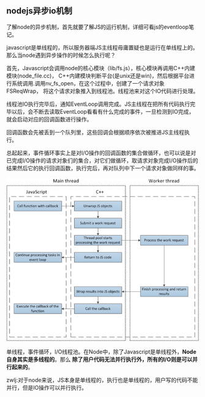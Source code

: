 ## nodejs异步io机制
了解node的异步机制，首先就要了解JS的运行机制，详细可看js的eventloop笔记。

javascript是单线程的，所以服务器端JS主线程毋庸置疑也是运行在单线程上的。那么当node遇到异步操作的时候怎么执行呢？

首先，Javascript会调用node的核心模块（lib/fs.js），核心模块再调用C++内建模块(node_file.cc)， C++内建模块判断平台(是unix还是win)，然后根据平台进行系统调用.调用nv_fs_open，在这个过程中，创建了一个请求对象FSReqWrap， 将这个请求对象推入到线程池。线程池来对这个IO代码进行处理。

线程池IO执行完毕后，通知EventLoop调用完成。JS主线程在把所有代码执行完毕以后，会不断去读取EventLoop看看有什么完成的事件，一旦检测到IO完成，就会启动对应的回调函数进行操作。

回调函数会先被丢到一个队列里，这些回调会根据顺序依次被推进JS主线程执行。

总起起来，事件循环事实上是对I/O操作的回调函数的集合做循环，也可以说是对已完成I/O操作的请求对象们的集合，对它们做循环，取请求对象完成I/O操作后的结果然后它的执行回调函数，执行完后，再对队列中下一个请求对象做同样的事。

![](image/node0.png)

单线程，事件循环，I/O线程池。在Node中，除了Javascript是单线程外，**Node自身其实是多线程的**。那么 **除了用户代码无法并行执行外，所有的I/O则是可以并行起来的**。

zwlj:对于node来说，JS本身是单线程的，执行也是单线程的，用户写的代码不能并行，但是IO操作可以并行执行。
